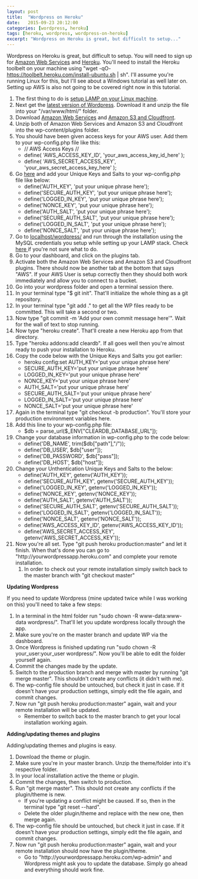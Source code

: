 ```yaml
---
layout: post
title:  "Wordpress on Heroku"
date:   2015-09-23 20:12:00 
categories: [wordpress, heroku]
tags: [heroku, wordpress, wordpress-on-heroku]
excerpt: "Wordpress on Heroku is great, but difficult to setup..."
---
```


Wordpress on Heroku is great, but difficult to setup. You will need to sign up for <a href="http://aws.amazon.com/" target="_blank">Amazon Web Services</a> and <a href="http://heroku.com/" target="_blank">Heroku</a>. You'll need to install the Heroku toolbelt on your machine using "wget -qO- <a href="https://toolbelt.heroku.com/install-ubuntu.sh">https://toolbelt.heroku.com/install-ubuntu.sh</a> | sh". I'll assume you're running Linux for this, but I'll see about a Windows tutorial as well later on. Setting up AWS is also not going to be covered right now in this tutorial.
<ol>
	<li>The first thing to do is <a href="http://www.linux.com/learn/tutorials/288158-easy-lamp-server-installation" target="_blank">setup LAMP on your Linux machine</a>.</li>
	<li>Next get the <a href="https://wordpress.org/download/" target="_blank">latest version of Wordpress</a>. Download it and unzip the file into your "/var/www/html/" folder.</li>
	<li>Download <a href="https://wordpress.org/plugins/amazon-web-services/" target="_blank">Amazon Web Services</a> and <a href="https://wordpress.org/plugins/amazon-s3-and-cloudfront/" target="_blank">Amazon S3 and Cloudfront</a>.</li>
	<li>Unzip both of Amazon Web Services and Amazon S3 and Cloudfront into the wp-content/plugins folder.</li>
	<li>You should have been given access keys for your AWS user. Add them to your wp-config.php file like this:
<ul>
	<li>// AWS Access Keys //</li>
	<li>define( 'AWS_ACCESS_KEY_ID', 'your_aws_access_key_id_here' );</li>
	<li>define( 'AWS_SECRET_ACCESS_KEY', 'your_aws_secret_access_key_here' );</li>
</ul>
</li>
	<li>Go <a href="https://api.wordpress.org/secret-key/1.1/salt/" target="_blank">here</a> and add your Unique Keys and Salts to your wp-config.php file like below:
<ul>
	<li>define('AUTH_KEY', 'put your unique phrase here');</li>
	<li>define('SECURE_AUTH_KEY', 'put your unique phrase here');</li>
	<li>define('LOGGED_IN_KEY', 'put your unique phrase here');</li>
	<li>define('NONCE_KEY', 'put your unique phrase here');</li>
	<li>define('AUTH_SALT', 'put your unique phrase here');</li>
	<li>define('SECURE_AUTH_SALT', 'put your unique phrase here');</li>
	<li>define('LOGGED_IN_SALT', 'put your unique phrase here');</li>
	<li>define('NONCE_SALT', 'put your unique phrase here');</li>
</ul>
</li>
	<li>Go to <a href="http://localhost/wordpress/" target="_blank">localhost/wordpress/</a> and run through the installation using the MySQL credentials you setup while setting up your LAMP stack. Check <a href="http://codex.wordpress.org/Installing_WordPress" target="_blank">here </a>if you're not sure what to do.</li>
	<li>Go to your dashboard, and click on the plugins tab.</li>
	<li>Activate both the Amazon Web Services and Amazon S3 and Cloudfront plugins. There should now be another tab at the bottom that says "AWS". If your AWS User is setup correctly then they should both work immediately and allow you to connect to a bucket.</li>
	<li>Go into your wordpress folder and open a terminal session there.</li>
	<li>In your terminal type "$ git init". That'll initialize the whole thing as a git repository.</li>
	<li>In your terminal type "git add ." to get all the WP files ready to be committed. This will take a second or two.</li>
	<li>Now type "git commit -m 'Add your own commit message here'". Wait for the wall of text to stop running.</li>
	<li>Now type "heroku create". That'll create a new Heroku app from that directory.</li>
	<li>Type "heroku addons:add cleardb". If all goes well then you're almost ready to push your installation to Heroku.</li>
	<li>Copy the code below with the Unique Keys and Salts you got earlier:
<ul>
	<li>heroku config:set AUTH_KEY='put your unique phrase here'</li>
	<li>SECURE_AUTH_KEY='put your unique phrase here'</li>
	<li>LOGGED_IN_KEY='put your unique phrase here'</li>
	<li>NONCE_KEY='put your unique phrase here'</li>
	<li>AUTH_SALT='put your unique phrase here'</li>
	<li>SECURE_AUTH_SALT='put your unique phrase here'</li>
	<li>LOGGED_IN_SALT='put your unique phrase here'</li>
	<li>NONCE_SALT='put your unique phrase here'</li>
</ul>
</li>
	<li>Again in the terminal type "git checkout -b production". You'll store your production environment variables here.</li>
	<li>Add this line to your wp-config.php file:
<ul>
	<li>$db = parse_url($_ENV["CLEARDB_DATABASE_URL"]);</li>
</ul>
</li>
	<li>Change your database information in wp-config.php to the code below:
<ul>
	<li>define('DB_NAME', trim($db["path"],"/"));</li>
	<li>define('DB_USER', $db["user"]);</li>
	<li>define('DB_PASSWORD', $db["pass"]);</li>
	<li>define('DB_HOST', $db["host"]);</li>
</ul>
</li>
	<li>Change your Unthentication Unique Keys and Salts to the below:
<ul>
	<li>define('AUTH_KEY', getenv('AUTH_KEY'));</li>
	<li>define('SECURE_AUTH_KEY', getenv('SECURE_AUTH_KEY'));</li>
	<li>define('LOGGED_IN_KEY', getenv('LOGGED_IN_KEY'));</li>
	<li>define('NONCE_KEY', getenv('NONCE_KEY'));</li>
	<li>define('AUTH_SALT', getenv('AUTH_SALT'));</li>
	<li>define('SECURE_AUTH_SALT', getenv('SECURE_AUTH_SALT'));</li>
	<li>define('LOGGED_IN_SALT', getenv('LOGGED_IN_SALT'));</li>
	<li>define('NONCE_SALT', getenv('NONCE_SALT'));</li>
	<li>define('AWS_ACCESS_KEY_ID', getenv('AWS_ACCESS_KEY_ID'));</li>
	<li>define('AWS_SECRET_ACCESS_KEY', getenv('AWS_SECRET_ACCESS_KEY'));</li>
</ul>
</li>
	<li>Now you're all set. Type "git push heroku production:master" and let it finish. When that's done you can go to "http://yourwordpressapp.heroku.com" and complete your remote installation.
<ol>
	<li>In order to check out your remote installation simply switch back to the master branch with "git checkout master"</li>
</ol>
</li>
</ol>
<strong>Updating Wordpress</strong>

If you need to update Wordpress (mine updated twice while I was working on this) you'll need to take a few steps:
<ol>
	<li>In a terminal in the html folder run "sudo chown -R www-data:www-data wordpress/". That'll let you update wordpress locally through the app.</li>
	<li>Make sure you're on the master branch and update WP via the dashboard.</li>
	<li>Once Wordpress is finished updating run "sudo chown -R your_user:your_user wordpress/". Now you'll be able to edit the folder yourself again.</li>
	<li>Commit the changes made by the update.</li>
	<li>Switch to the production branch and merge with master by running "git merge master". This shouldn't create any conflicts (it didn't with me).</li>
	<li>The wp-config file should be untouched, but check it just in case. If it doesn't have your production settings, simply edit the file again, and commit changes.</li>
	<li>Now run "git push heroku production:master" again, wait and your remote installation will be updated.
<ul>
	<li>Remember to switch back to the master branch to get your local installation working again.</li>
</ul>
</li>
</ol>
<strong>Adding/updating themes and plugins</strong>

Adding/updating themes and plugins is easy.
<ol>
	<li>Download the theme or plugin.</li>
	<li>Make sure you're in your master branch. Unzip the theme/folder into it's respective folder.</li>
	<li>In your local installation active the theme or plugin.</li>
	<li>Commit the changes, then switch to production.</li>
	<li>Run "git merge master". This should not create any conflicts if the plugin/theme is new.
<ul>
	<li>If you're updating a conflict might be caused. If so, then in the terminal type "git reset --hard".</li>
	<li>Delete the older plugin/theme and replace with the new one, then merge again.</li>
</ul>
</li>
	<li>The wp-config file should be untouched, but check it just in case. If it doesn't have your production settings, simply edit the file again, and commit changes.</li>
	<li>Now run "git push heroku production:master" again, wait and your remote installation should now have the plugin/theme.
<ul>
	<li>Go to "http://yourwordpressapp.heroku.com/wp-admin" and Wordpress might ask you to update the database. Simply go ahead and everything should work fine.</li>
</ul>
</li>
</ol>